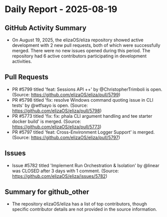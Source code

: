 # Daily Report - 2025-08-19

## GitHub Activity Summary
- On August 19, 2025, the elizaOS/eliza repository showed active development with 2 new pull requests, both of which were successfully merged. There were no new issues opened during this period. The repository had 6 active contributors participating in development activities.

## Pull Requests
- PR #5799 titled 'feat: Sessions API ++' by @ChristopherTrimboli is open. (Source: https://github.com/elizaOS/eliza/pull/5799)
- PR #5798 titled 'fix: resolve Windows command quoting issue in CLI tests' by @wtfsayo is open. (Source: https://github.com/elizaOS/eliza/pull/5798)
- PR #5773 titled 'fix: fix: phala CLI argument handling and tee starter docker build' is merged. (Source: https://github.com/elizaOS/eliza/pull/5773)
- PR #5797 titled 'feat: Cross-Environment Logger Support' is merged. (Source: https://github.com/elizaOS/eliza/pull/5797)

## Issues
- Issue #5782 titled 'Implement Run Orchestration & Isolation' by @linear was CLOSED after 3 days with 1 comment. (Source: https://github.com/elizaOS/eliza/issues/5782)

## Summary for github_other
- The repository elizaOS/eliza has a list of top contributors, though specific contributor details are not provided in the source information.